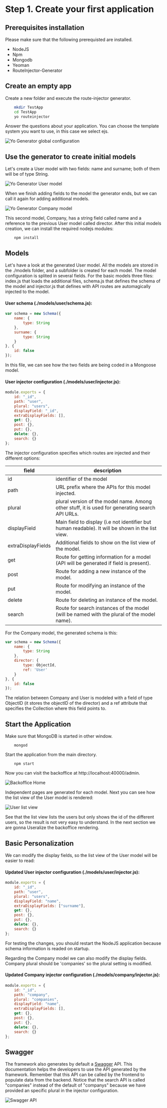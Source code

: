 # Step 1. Create your first application

## Prerequisites installation

Please make sure that the following prerequisted are installed.
* NodeJS
* Npm
* Mongodb
* Yeoman
* RouteInjector-Generator

## Create an empty app

Create a new folder and execute the route-injector generator.

```bash
    mkdir TestApp
    cd TestApp
    yo routeinjector
```

Answer the questions about your application. You can choose the template system you want to use, in this case we select ejs.

![Yo Generator global configuration](./step1-0.png)

## Use the generator to create initial models

Let's create a User model with two fields: name and surname; both of them will be of type String.

![Yo Generator User model](./step1-1.png)

When we finish adding fields to the model the generator ends, but we can call it again for adding additional models.

![Yo Generator Company model](./step1-2.png)

This second model, Company, has a string field called name and a reference to the previous User model called director.  After this
initial models creation, we can install the required nodejs modules:

```
    npm install
```

## Models

Let's have a look at the generated User model. All the models are stored in the ./models folder, and a subfolder is 
created for each model. The model configuration is splited in several fields. For the basic models three files: index.js that
loads the additional files, schema.js that defines the schema of the model and injector.js that defines with API routes are 
automagically injected to the model.

#### User schema (./models/user/schema.js):
```js
var schema = new Schema({
    name: {
        type: String
    },
    surname: {
        type: String
    }
}, {
    id: false
});
```
In this file, we can see how the two fields are being coded in a Mongoose model.

#### User injector configuration (./models/user/injector.js):
```js
module.exports = {
    id: "_id",
    path: "user",
    plural: "users",
    displayField: "_id",
    extraDisplayFields: [],
    get: {},
    post: {},
    put: {},
    delete: {},
    search: {}
};
```
The injector configuration specifies which routes are injected and their different options:

| field  | description |
|--------|-------------|
| id     | identifier of the model| 
| path   | URL prefix where the APIs for this model injected. | 
| plural | plural version of the model name. Among other stuff, it is used for generating search API URLs.| 
| displayField | Main field to display (i.e not identifier but human readable). It will be shown in the list view.| 
| extraDisplayFields | Additional fields to show on the list view of the model.| 
| get    | Route for getting information for a model (API will be generated if field is present).| 
| post   | Route for adding a new instance of the model.| 
| put    | Route for modifying an instance of the model.| 
| delete | Route for deleting an instance of the model.| 
| search | Route for search instances of the model (will be named with the plural of the model name).| 

For the Company model, the generated schema is this:

```js
var schema = new Schema({
    name: {
        type: String
    },
    director: {
        type: ObjectId,
        ref: 'User'
    }
}, {
    id: false
});
```

The relation between Company and User is modeled with a field of type ObjectID (it stores the objectID of the director) and a
ref attribute that specifies the Collection where this field points to.

## Start the Application

Make sure that MongoDB is started in other window.
```
    mongod
```

Start the application from the main directory.
```
    npm start
```

Now you can visit the backoffice at http://localhost:40000/admin.

![Backoffice Home](./step1-3.png)

Independent pages are generated for each model. Next you can see how the list view of the User model is rendered:

![User list view](./step1-4.png)

See that the list view lists the users but only shows the id of the different users, so the result is not very easy to understand. In the next
section we are gonna Useralize the backoffice rendering.

## Basic Personalization

We can modify the display fields, so the list view of the User model will be easier to read: 

#### Updated User injector configuration (./models/user/injector.js):
```js
module.exports = {
    id: "_id",
    path: "user",
    plural: "users",
    displayField: "name",
    extraDisplayFields: ["surname"],
    get: {},
    post: {},
    put: {},
    delete: {},
    search: {}
};
```
For testing the changes, you should restart the NodeJS application because schema information is readed on startup.

Regarding the Company model we can also modify the display fields. Company plural should be 'companies' so the plural setting is
modified.

#### Updated Company injector configuration (./models/company/injector.js):
```js
module.exports = {
    id: "_id",
    path: "company",
    plural: "companies",
    displayField: "name",
    extraDisplayFields: [],
    get: {},
    post: {},
    put: {},
    delete: {},
    search: {}
};
```
## Swagger

The framework also generates by default a [Swagger](http://swagger.io/) API. This documentation helps the developers to use the API generated by the
framework. Remember that this API can be called by the frontend to populate data from the backend. Notice that the search API is called "companies" 
instead of the default of "companys" because we have provided an specific plural in the injector configuration.


![Swagger API](./step1-5.png)
